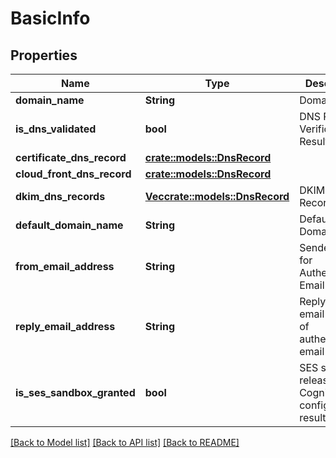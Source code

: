 # BasicInfo

## Properties

Name | Type | Description | Notes
------------ | ------------- | ------------- | -------------
**domain_name** | **String** | Domain Name | 
**is_dns_validated** | **bool** | DNS Record Verification Results | 
**certificate_dns_record** | [**crate::models::DnsRecord**](DnsRecord.md) |  | 
**cloud_front_dns_record** | [**crate::models::DnsRecord**](DnsRecord.md) |  | 
**dkim_dns_records** | [**Vec<crate::models::DnsRecord>**](DnsRecord.md) | DKIM DNS Records | 
**default_domain_name** | **String** | Default Domain Name | 
**from_email_address** | **String** | Sender Email for Authentication Email | 
**reply_email_address** | **String** | Reply-from email address of authentication email | 
**is_ses_sandbox_granted** | **bool** | SES sandbox release and Cognito SES configuration results | 

[[Back to Model list]](../README.md#documentation-for-models) [[Back to API list]](../README.md#documentation-for-api-endpoints) [[Back to README]](../README.md)


